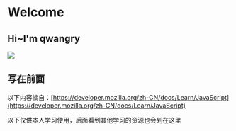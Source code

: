 # Welcome
## Hi~I'm qwangry

![](https://github-readme-stats.vercel.app/api?username=qwangry)

## 写在前面
以下内容摘自：[https://developer.mozilla.org/zh-CN/docs/Learn/JavaScript](https://developer.mozilla.org/zh-CN/docs/Learn/JavaScript)

以下仅供本人学习使用，后面看到其他学习的资源也会列在这里